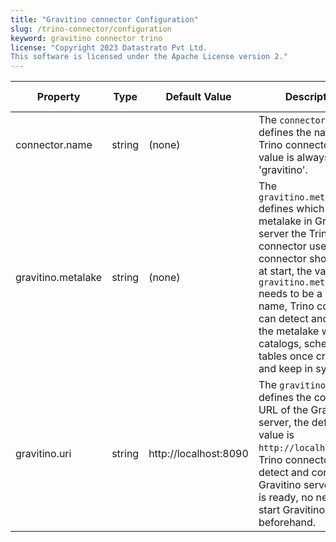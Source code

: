 ```yaml
---
title: "Gravitino connector Configuration"
slug: /trino-connector/configuration
keyword: gravitino connector trino
license: "Copyright 2023 Datastrato Pvt Ltd.
This software is licensed under the Apache License version 2."
---
```


| Property           | Type   | Default Value         | Description                                                                                                                                                                                                                                                                                                         | Required | Since Version |
|--------------------|--------|-----------------------|---------------------------------------------------------------------------------------------------------------------------------------------------------------------------------------------------------------------------------------------------------------------------------------------------------------------|----------|---------------|
| connector.name     | string | (none)                | The `connector.name` defines the name of Trino connector, this value is always 'gravitino'.                                                                                                                                                                                                                         | Yes      | 0.2.0         |
| gravitino.metalake | string | (none)                | The `gravitino.metalake` defines which metalake in Gravitino server the Trino connector uses. Trino connector should set it at start, the value of `gravitino.metalake` needs to be a valid name, Trino connector can detect and load the metalake with catalogs, schemas and tables once created and keep in sync. | Yes      | 0.2.0         |
| gravitino.uri      | string | http://localhost:8090 | The `gravitino.uri` defines the connection URL of the Gravitino server, the default value is `http://localhost:8090`. Trino connector can detect and connect to Gravitino server once it is ready, no need to start Gravitino server beforehand.                                                                    | Yes      | 0.2.0         |
